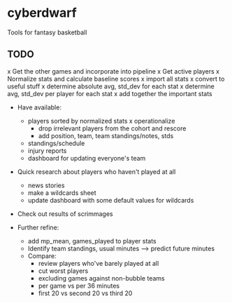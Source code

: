# cyberdwarf

Tools for fantasy basketball

## TODO

x Get the other games and incorporate into pipeline
x Get active players
x Normalize stats and calculate baseline scores
  x import all stats
  x convert to useful stuff
  x determine absolute avg, std_dev for each stat
  x determine avg, std_dev per player for each stat
  x add together the important stats
- Have available:
  - players sorted by normalized stats
    x operationalize
    - drop irrelevant players from the cohort and rescore
    - add position, team, team standings/notes, stds
  - standings/schedule
  - injury reports
  - dashboard for updating everyone's team
- Quick research about players who haven't played at all
  - news stories
  - make a wildcards sheet
  - update dashboard with some default values for wildcards



- Check out results of scrimmages
- Further refine:
  - add mp_mean, games_played to player stats
  - Identify team standings, usual minutes --> predict future minutes
  - Compare:
    - review players who've barely played at all
    - cut worst players
    - excluding games against non-bubble teams
    - per game vs per 36 minutes
    - first 20 vs second 20 vs third 20
